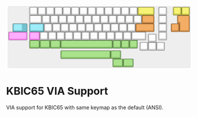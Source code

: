 ![KBIC65 layout options](https://github.com/b-karl/KBIC65/blob/main/img/layout-options.svg)

# KBIC65 VIA Support

VIA support for KBIC65 with same keymap as the default (ANSI).
